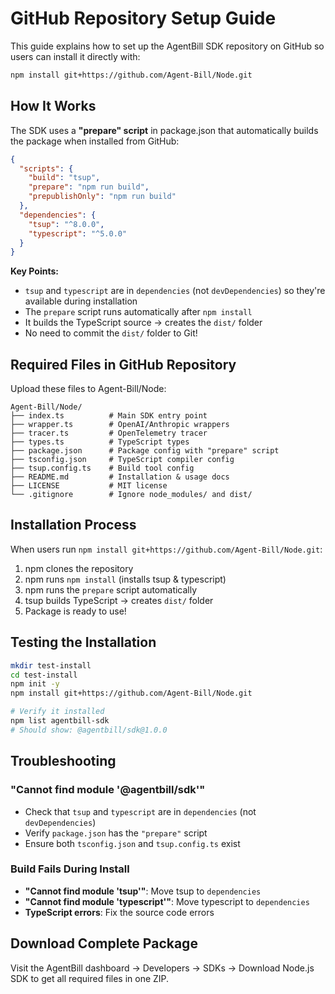 # GitHub Repository Setup Guide

This guide explains how to set up the AgentBill SDK repository on GitHub so users can install it directly with:

```bash
npm install git+https://github.com/Agent-Bill/Node.git
```

## How It Works

The SDK uses a **"prepare" script** in package.json that automatically builds the package when installed from GitHub:

```json
{
  "scripts": {
    "build": "tsup",
    "prepare": "npm run build",
    "prepublishOnly": "npm run build"
  },
  "dependencies": {
    "tsup": "^8.0.0",
    "typescript": "^5.0.0"
  }
}
```

**Key Points:**
- `tsup` and `typescript` are in `dependencies` (not `devDependencies`) so they're available during installation
- The `prepare` script runs automatically after `npm install`
- It builds the TypeScript source → creates the `dist/` folder
- No need to commit the `dist/` folder to Git!

## Required Files in GitHub Repository

Upload these files to Agent-Bill/Node:

```
Agent-Bill/Node/
├── index.ts          # Main SDK entry point
├── wrapper.ts        # OpenAI/Anthropic wrappers
├── tracer.ts         # OpenTelemetry tracer
├── types.ts          # TypeScript types
├── package.json      # Package config with "prepare" script
├── tsconfig.json     # TypeScript compiler config
├── tsup.config.ts    # Build tool config
├── README.md         # Installation & usage docs
├── LICENSE           # MIT license
└── .gitignore        # Ignore node_modules/ and dist/
```

## Installation Process

When users run `npm install git+https://github.com/Agent-Bill/Node.git`:

1. npm clones the repository
2. npm runs `npm install` (installs tsup & typescript)
3. npm runs the `prepare` script automatically
4. tsup builds TypeScript → creates `dist/` folder
5. Package is ready to use!

## Testing the Installation

```bash
mkdir test-install
cd test-install
npm init -y
npm install git+https://github.com/Agent-Bill/Node.git

# Verify it installed
npm list agentbill-sdk
# Should show: @agentbill/sdk@1.0.0
```

## Troubleshooting

### "Cannot find module '@agentbill/sdk'"
- Check that `tsup` and `typescript` are in `dependencies` (not `devDependencies`)
- Verify `package.json` has the `"prepare"` script
- Ensure both `tsconfig.json` and `tsup.config.ts` exist

### Build Fails During Install
- **"Cannot find module 'tsup'"**: Move tsup to `dependencies`
- **"Cannot find module 'typescript'"**: Move typescript to `dependencies`
- **TypeScript errors**: Fix the source code errors

## Download Complete Package

Visit the AgentBill dashboard → Developers → SDKs → Download Node.js SDK to get all required files in one ZIP.
